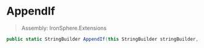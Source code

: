 ﻿

# AppendIf

> Assembly: IronSphere.Extensions

```csharp
public static StringBuilder AppendIf(this StringBuilder stringBuilder, Boolean condition, String textToAppend)
```



